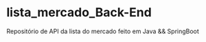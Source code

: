 # lista_mercado_Back-End
Repositório de API da lista do mercado feito em Java &amp;&amp; SpringBoot
